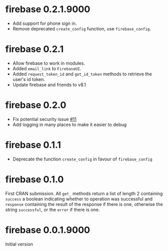 # firebase 0.2.1.9000

- Add support for phone sign in.
- Remove deprecated `create_config` function, use
`firebase_config`.

# firebase 0.2.1

- Allow firebase to work in modules.
- Added `email_link` to `FirebaseUI`.
- Added `request_token_id` and `get_id_token` methods
to retrieve the user's id token.
- Update firebase and friends to v8.1

# firebase 0.2.0

- Fix potential security issue [#11](https://github.com/JohnCoene/firebase/issues/11)
- Add logging in many places to make it easier to debug

# firebase 0.1.1

- Deprecate the function `create_config` in favour of
`firebase_config`

# firebase 0.1.0

First CRAN submission. All `get_` methods return a list of length 2 containing `success` a boolean indicating whether to operation was successful and `response` containing the result of the response if there is one, otherwise the string `successful`, or the `error` if there is one.

# firebase 0.0.1.9000

Initial version
